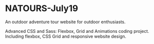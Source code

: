 # NATOURS-July19

An outdoor adventure tour website for outdoor enthusiasts.

Advanced CSS and Sass: Flexbox, Grid and Animations coding project.
Including flexbox, CSS Grid and responsive website design.
